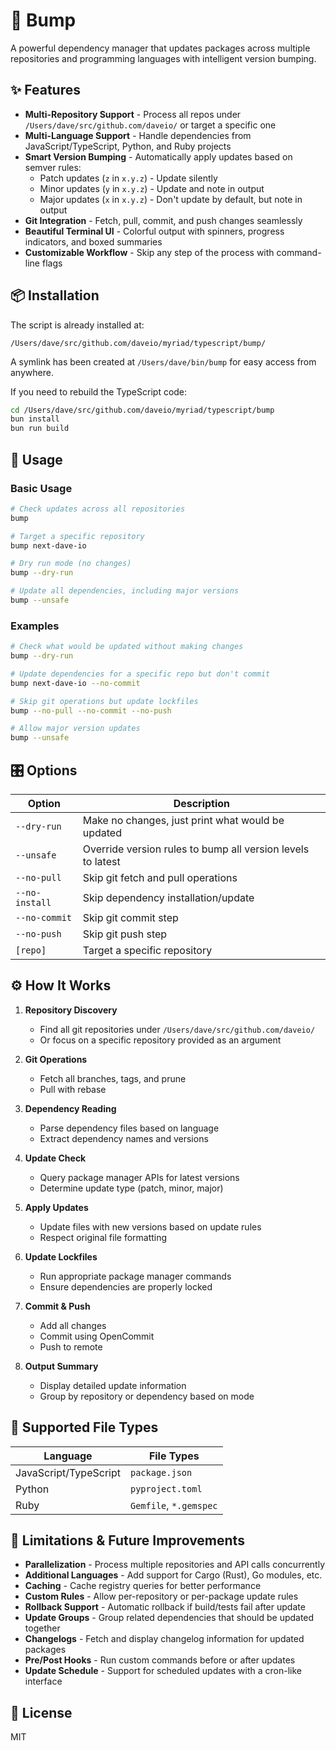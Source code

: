 # 🚀 Bump

A powerful dependency manager that updates packages across multiple repositories and programming languages with intelligent version bumping.

## ✨ Features

- **Multi-Repository Support** - Process all repos under `/Users/dave/src/github.com/daveio/` or target a specific one
- **Multi-Language Support** - Handle dependencies from JavaScript/TypeScript, Python, and Ruby projects
- **Smart Version Bumping** - Automatically apply updates based on semver rules:
  - Patch updates (`z` in `x.y.z`) - Update silently
  - Minor updates (`y` in `x.y.z`) - Update and note in output
  - Major updates (`x` in `x.y.z`) - Don't update by default, but note in output
- **Git Integration** - Fetch, pull, commit, and push changes seamlessly
- **Beautiful Terminal UI** - Colorful output with spinners, progress indicators, and boxed summaries
- **Customizable Workflow** - Skip any step of the process with command-line flags

## 📦 Installation

The script is already installed at:
```
/Users/dave/src/github.com/daveio/myriad/typescript/bump/
```

A symlink has been created at `/Users/dave/bin/bump` for easy access from anywhere.

If you need to rebuild the TypeScript code:

```bash
cd /Users/dave/src/github.com/daveio/myriad/typescript/bump
bun install
bun run build
```

## 🚀 Usage

### Basic Usage

```bash
# Check updates across all repositories
bump

# Target a specific repository
bump next-dave-io

# Dry run mode (no changes)
bump --dry-run

# Update all dependencies, including major versions
bump --unsafe
```

### Examples

```bash
# Check what would be updated without making changes
bump --dry-run

# Update dependencies for a specific repo but don't commit
bump next-dave-io --no-commit

# Skip git operations but update lockfiles
bump --no-pull --no-commit --no-push

# Allow major version updates
bump --unsafe
```

## 🎛️ Options

| Option | Description |
|--------|-------------|
| `--dry-run` | Make no changes, just print what would be updated |
| `--unsafe` | Override version rules to bump all version levels to latest |
| `--no-pull` | Skip git fetch and pull operations |
| `--no-install` | Skip dependency installation/update |
| `--no-commit` | Skip git commit step |
| `--no-push` | Skip git push step |
| `[repo]` | Target a specific repository |

## ⚙️ How It Works

1. **Repository Discovery**
   - Find all git repositories under `/Users/dave/src/github.com/daveio/`
   - Or focus on a specific repository provided as an argument

2. **Git Operations**
   - Fetch all branches, tags, and prune
   - Pull with rebase

3. **Dependency Reading**
   - Parse dependency files based on language
   - Extract dependency names and versions

4. **Update Check**
   - Query package manager APIs for latest versions
   - Determine update type (patch, minor, major)

5. **Apply Updates**
   - Update files with new versions based on update rules
   - Respect original file formatting

6. **Update Lockfiles**
   - Run appropriate package manager commands
   - Ensure dependencies are properly locked

7. **Commit & Push**
   - Add all changes
   - Commit using OpenCommit
   - Push to remote

8. **Output Summary**
   - Display detailed update information
   - Group by repository or dependency based on mode

## 📄 Supported File Types

| Language | File Types |
|----------|------------|
| JavaScript/TypeScript | `package.json` |
| Python | `pyproject.toml` |
| Ruby | `Gemfile`, `*.gemspec` |

## 🔮 Limitations & Future Improvements

- **Parallelization** - Process multiple repositories and API calls concurrently
- **Additional Languages** - Add support for Cargo (Rust), Go modules, etc.
- **Caching** - Cache registry queries for better performance
- **Custom Rules** - Allow per-repository or per-package update rules
- **Rollback Support** - Automatic rollback if build/tests fail after update
- **Update Groups** - Group related dependencies that should be updated together
- **Changelogs** - Fetch and display changelog information for updated packages
- **Pre/Post Hooks** - Run custom commands before or after updates
- **Update Schedule** - Support for scheduled updates with a cron-like interface

## 📝 License

MIT

